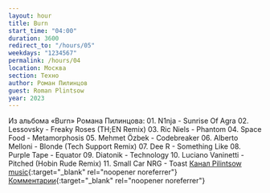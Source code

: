 ```yaml
---
layout: hour
title: Burn
start_time: "04:00"
duration: 3600
redirect_to: "/hours/05"
weekdays: "1234567"
permalink: /hours/04
location: Москва
section: Техно
author: Роман Пилинцов
guest: Roman Plintsow
year: 2023
---
```


Из альбома «Burn» Романа Пилинцова: 01. N1nja - Sunrise Of Agra 02. Lessovsky - Freaky Roses (TH;EN Remix) 03. Ric Niels - Phantom 04. Space Food - Metamorphosis 05. Mehmet Özbek - Codebreaker 06. Alberto Melloni - Blonde (Tech Support Remix) 07. Dee R - Something Like 08. Purple Tape - Equator 09. Diatonik - Technology 10. Luciano Vaninetti - Pitched (Hobin Rude Remix) 11. Small Car NRG - Toast [Канал Pilintsow music](https://t.me/pilintsowmusic){:target="_blank" rel="noopener noreferrer"} [Комментарии](https://t.me/+nk0UKze8dEczZDAy){:target="_blank" rel="noopener noreferrer"}

